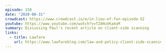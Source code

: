 ```yaml
---
episode: 158
date: "2020-08-31"
crowdcast: https://www.crowdcast.io/e/in-lieu-of-fun-episode-52
youtube: https://www.youtube.com/watch?v=TZ4HuVKa4uM
summary: Discussing Paul's recent article on client-side scanning
links:
  - title: Lawfare
    url: https://www.lawfareblog.com/law-and-policy-client-side-scanning
---
```

